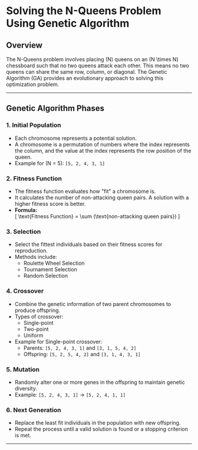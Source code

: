 # Solving the N-Queens Problem Using Genetic Algorithm

## Overview
The N-Queens problem involves placing \(N\) queens on an \(N \times N\) chessboard such that no two queens attack each other. This means no two queens can share the same row, column, or diagonal. The Genetic Algorithm (GA) provides an evolutionary approach to solving this optimization problem.

---

## Genetic Algorithm Phases

### 1. **Initial Population**
- Each chromosome represents a potential solution.
- A chromosome is a permutation of numbers where the index represents the column, and the value at the index represents the row position of the queen.
- Example for \(N = 5\): `[5, 2, 4, 3, 1]`

### 2. **Fitness Function**
- The fitness function evaluates how "fit" a chromosome is.
- It calculates the number of non-attacking queen pairs. A solution with a higher fitness score is better.
- **Formula:**  
  \[
  \text{Fitness Function} = \sum (\text{non-attacking queen pairs})
  \]

### 3. **Selection**
- Select the fittest individuals based on their fitness scores for reproduction.
- Methods include:
  - Roulette Wheel Selection
  - Tournament Selection
  - Random Selection

### 4. **Crossover**
- Combine the genetic information of two parent chromosomes to produce offspring.
- Types of crossover:
  - Single-point
  - Two-point
  - Uniform
- Example for Single-point crossover:
  - Parents: `[5, 2, 4, 3, 1]` and `[3, 1, 5, 4, 2]`
  - Offspring: `[5, 2, 5, 4, 2]` and `[3, 1, 4, 3, 1]`

### 5. **Mutation**
- Randomly alter one or more genes in the offspring to maintain genetic diversity.
- Example: `[5, 2, 4, 3, 1]` → `[5, 2, 4, 1, 1]`

### 6. **Next Generation**
- Replace the least fit individuals in the population with new offspring.
- Repeat the process until a valid solution is found or a stopping criterion is met.

---
